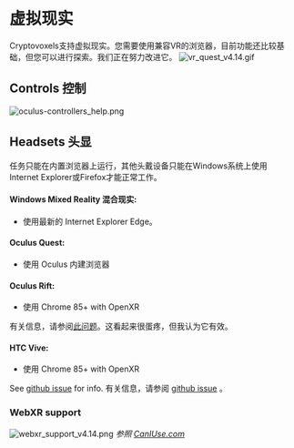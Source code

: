 # 虚拟现实

Cryptovoxels支持虚拟现实。您需要使用兼容VR的浏览器，目前功能还比较基础，但您可以进行探索。我们正在努力改进它。
![vr_quest_v4.14.gif](https://wiki.cryptovoxels.com/vr_quest_v4.14.gif)

## Controls 控制

![oculus-controllers_help.png](https://wiki.cryptovoxels.com/oculus-controllers_help.png)

## Headsets 头显

任务只能在内置浏览器上运行，其他头戴设备只能在Windows系统上使用Internet Explorer或Firefox才能正常工作。

#### Windows Mixed Reality 混合现实:

* 使用最新的 Internet Explorer Edge。

#### Oculus Quest:

* 使用 Oculus 内建浏览器

#### Oculus Rift:

* 使用 Chrome 85+ with OpenXR

有关信息，请参阅[此问题](https://github.com/immersive-web/webxr-samples/issues/43#issuecomment-686045492)。这看起来很蛋疼，但我认为它有效。

#### HTC Vive:

* 使用 Chrome 85+ with OpenXR

See [github issue](https://github.com/immersive-web/webxr-samples/issues/43#issuecomment-686045492) for info.
有关信息，请参阅 [github issue](https://github.com/immersive-web/webxr-samples/issues/43#issuecomment-686045492) 。

### WebXR support

![webxr_support_v4.14.png](https://wiki.cryptovoxels.com/webxr_support_v4.14.png)
*参照 [CanIUse.com](https://caniuse.com/webxr)*
